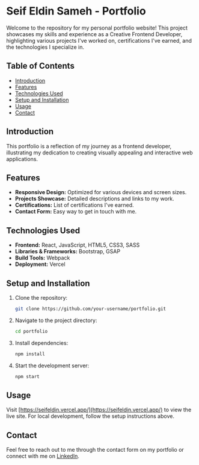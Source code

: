 # Seif Eldin Sameh - Portfolio

Welcome to the repository for my personal portfolio website! This project showcases my skills and experience as a Creative Frontend Developer, highlighting various projects I've worked on, certifications I've earned, and the technologies I specialize in.

## Table of Contents
- [Introduction](#introduction)
- [Features](#features)
- [Technologies Used](#technologies-used)
- [Setup and Installation](#setup-and-installation)
- [Usage](#usage)
- [Contact](#contact)

## Introduction

This portfolio is a reflection of my journey as a frontend developer, illustrating my dedication to creating visually appealing and interactive web applications. 

## Features

- **Responsive Design:** Optimized for various devices and screen sizes.
- **Projects Showcase:** Detailed descriptions and links to my work.
- **Certifications:** List of certifications I've earned.
- **Contact Form:** Easy way to get in touch with me.

## Technologies Used

- **Frontend:** React, JavaScript, HTML5, CSS3, SASS
- **Libraries & Frameworks:** Bootstrap, GSAP
- **Build Tools:** Webpack
- **Deployment:** Vercel

## Setup and Installation

1. Clone the repository:
    ```bash
    git clone https://github.com/your-username/portfolio.git
    ```
2. Navigate to the project directory:
    ```bash
    cd portfolio
    ```
3. Install dependencies:
    ```bash
    npm install
    ```
4. Start the development server:
    ```bash
    npm start
    ```

## Usage

Visit [https://seifeldin.vercel.app/](https://seifeldin.vercel.app/) to view the live site. For local development, follow the setup instructions above.

## Contact

Feel free to reach out to me through the contact form on my portfolio or connect with me on [LinkedIn](https://www.linkedin.com/in/seifeldin/).
